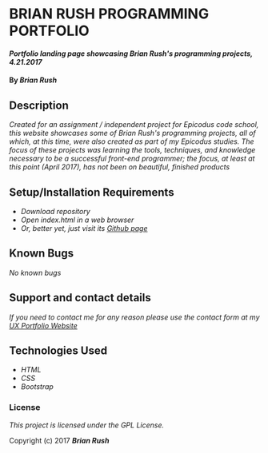 # BRIAN RUSH PROGRAMMING PORTFOLIO

#### _Portfolio landing page showcasing Brian Rush's programming projects, 4.21.2017_

#### By _**Brian Rush**_

## Description

_Created for an assignment / independent project for Epicodus code school, this website showcases some of Brian Rush's programming projects, all of which, at this time, were also created as part of my Epicodus studies. The focus of these projects was learning the tools, techniques, and knowledge necessary to be a successful front-end programmer; the focus, at least at this point (April 2017), has not been on beautiful, finished products_

## Setup/Installation Requirements

* _Download repository_
* _Open index.html in a web browser_
* _Or, better yet, just visit its [Github page](http://Brian-Rush.github.io/portfolio)_

## Known Bugs

_No known bugs_

## Support and contact details

_If you need to contact me for any reason please use the contact form at my [UX Portfolio Website](http://www.whoisbrianrush.com/contact/)_

## Technologies Used

* _HTML_
* _CSS_
* _Bootstrap_

### License

_This project is licensed under the GPL License._

Copyright (c) 2017 **_Brian Rush_**
